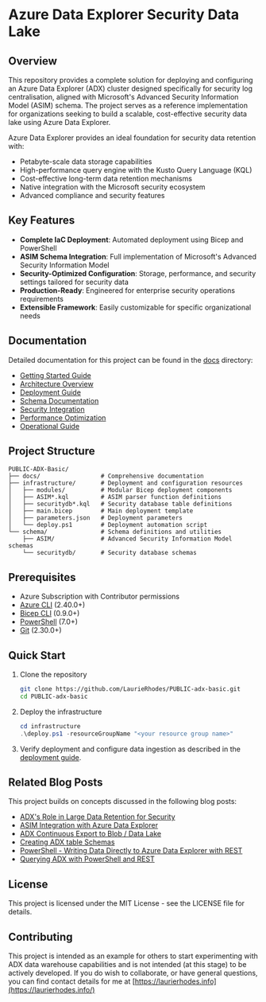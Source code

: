 # Azure Data Explorer Security Data Lake

## Overview

This repository provides a complete solution for deploying and configuring an Azure Data Explorer (ADX) cluster designed specifically for security log centralisation, aligned with Microsoft's Advanced Security Information Model (ASIM) schema. The project serves as a reference implementation for organizations seeking to build a scalable, cost-effective security data lake using Azure Data Explorer.

Azure Data Explorer provides an ideal foundation for security data retention with:

- Petabyte-scale data storage capabilities
- High-performance query engine with the Kusto Query Language (KQL)
- Cost-effective long-term data retention mechanisms
- Native integration with the Microsoft security ecosystem
- Advanced compliance and security features

## Key Features

- **Complete IaC Deployment**: Automated deployment using Bicep and PowerShell
- **ASIM Schema Integration**: Full implementation of Microsoft's Advanced Security Information Model
- **Security-Optimized Configuration**: Storage, performance, and security settings tailored for security data
- **Production-Ready**: Engineered for enterprise security operations requirements
- **Extensible Framework**: Easily customizable for specific organizational needs

## Documentation

Detailed documentation for this project can be found in the [docs](./docs/) directory:

- [Getting Started Guide](./docs/getting-started.md)
- [Architecture Overview](./docs/architecture.md)
- [Deployment Guide](./docs/deployment-guide.md)
- [Schema Documentation](./docs/schema.md)
- [Security Integration](./docs/security-integration.md)
- [Performance Optimization](./docs/performance.md)
- [Operational Guide](./docs/operations.md)

## Project Structure

```plaintext
PUBLIC-ADX-Basic/
├── docs/                 # Comprehensive documentation
├── infrastructure/       # Deployment and configuration resources
│   ├── modules/          # Modular Bicep deployment components
│   ├── ASIM*.kql         # ASIM parser function definitions
│   ├── securitydb*.kql   # Security database table definitions
│   ├── main.bicep        # Main deployment template
│   ├── parameters.json   # Deployment parameters
│   └── deploy.ps1        # Deployment automation script
└── schema/               # Schema definitions and utilities
    ├── ASIM/             # Advanced Security Information Model schemas
    └── securitydb/       # Security database schemas
```

## Prerequisites

- Azure Subscription with Contributor permissions
- [Azure CLI](https://docs.microsoft.com/en-us/cli/azure/install-azure-cli) (2.40.0+)
- [Bicep CLI](https://docs.microsoft.com/en-us/azure/azure-resource-manager/bicep/install) (0.9.0+)
- [PowerShell](https://docs.microsoft.com/en-us/powershell/scripting/install/installing-powershell) (7.0+)
- [Git](https://git-scm.com/) (2.30.0+)

## Quick Start

1. Clone the repository
   
   ```bash
   git clone https://github.com/LaurieRhodes/PUBLIC-adx-basic.git
   cd PUBLIC-adx-basic
   ```

2. Deploy the infrastructure
   
   ```powershell
   cd infrastructure
   .\deploy.ps1 -resourceGroupName "<your resource group name>"
   ```

3. Verify deployment and configure data ingestion as described in the [deployment guide](./docs/deployment-guide.md).

## Related Blog Posts

This project builds on concepts discussed in the following blog posts:

- [ADX's Role in Large Data Retention for Security](https://www.laurierhodes.info/node/166)
- [ASIM Integration with Azure Data Explorer](https://laurierhodes.info/node/176)
- [ADX Continuous Export to Blob / Data Lake](https://www.laurierhodes.info/node/187)
- [Creating ADX table Schemas](https://www.laurierhodes.info/node/189)
- [PowerShell - Writing Data Directly to Azure Data Explorer with REST](https://www.laurierhodes.info/node/159)
- [Querying ADX with PowerShell and REST](https://laurierhodes.info/node/160)

## License

This project is licensed under the MIT License - see the LICENSE file for details.

## Contributing

This project is intended as an example for others to start experimenting with ADX data warehouse capabilities and is not intended (at this stage) to be actively developed. If you do wish to collaborate, or have general questions, you can find contact details for me at [https://laurierhodes.info](https://laurierhodes.info/)
